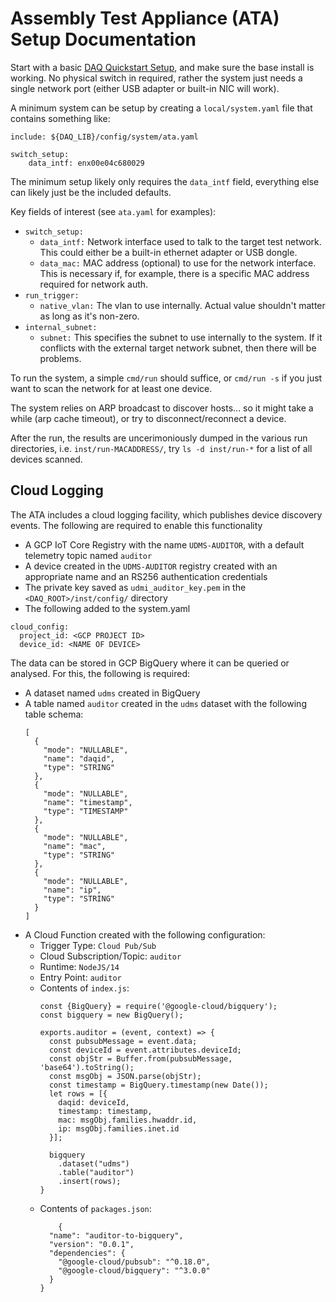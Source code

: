 # Assembly Test Appliance (ATA) Setup Documentation

Start with a basic [DAQ Quickstart Setup](quickstart.md), and make sure the
base install is working. No physical switch in required, rather the system
just needs a single network port (either USB adapter or built-in NIC will work).

A minimum system can be setup by creating a `local/system.yaml` file that contains
something like:
```
include: ${DAQ_LIB}/config/system/ata.yaml

switch_setup:
    data_intf: enx00e04c680029
```
The minimum setup likely only requires the `data_intf` field,
everything else can likely just be the included defaults.

Key fields of interest (see `ata.yaml` for examples):
* `switch_setup:`
  * `data_intf:` Network interface used to talk to the target test network. This could
  either be a built-in ethernet adapter or USB dongle.
  * `data_mac:` MAC address (optional) to use for the network interface. This is
  necessary if, for example, there is a specific MAC address required for network auth.
* `run_trigger:`
  * `native_vlan:` The vlan to use internally. Actual value shouldn't matter
  as long as it's non-zero.
* `internal_subnet:`
  * `subnet:` This specifies the subnet to use internally to the
  system. If it conflicts with the external target network subnet, then there
  will be problems. 

To run the system, a simple `cmd/run` should suffice, or `cmd/run -s` if you just want
to scan the network for at least one device.

The system relies on ARP broadcast to discover hosts... so it might take a while (arp
cache timeout), or try to disconnect/reconnect a device.

After the run, the results are uncerimoniously dumped in the various run directories,
i.e. `inst/run-MACADDRESS/`, try `ls -d inst/run-*` for a list of all devices scanned.

## Cloud Logging
The ATA includes a cloud logging facility, which publishes device discovery events. 
The following are required to enable this functionality

* A GCP IoT Core Registry with the name `UDMS-AUDITOR`, with a default telemetry
  topic named `auditor`
* A device created in the `UDMS-AUDITOR` registry created with an appropriate
  name and an RS256 authentication credentials
* The private key saved as `udmi_auditor_key.pem` in the `<DAQ_ROOT>/inst/config/` 
directory
*  The following added to the system.yaml
  ```
  cloud_config:
    project_id: <GCP PROJECT ID>
    device_id: <NAME OF DEVICE>
  ```

The data can be stored in GCP BigQuery where it can be queried or analysed. For
this, the following is required:

* A dataset named `udms` created in BigQuery
* A table named `auditor` created in the `udms` dataset with the following table
  schema:
  ```
  [
    {
      "mode": "NULLABLE",
      "name": "daqid",
      "type": "STRING"
    },
    {
      "mode": "NULLABLE",
      "name": "timestamp",
      "type": "TIMESTAMP"
    },
    {
      "mode": "NULLABLE",
      "name": "mac",
      "type": "STRING"
    },
    {
      "mode": "NULLABLE",
      "name": "ip",
      "type": "STRING"
    }
  ]
  ```
* A Cloud Function created with the following configuration:
  * Trigger Type: `Cloud Pub/Sub`
  * Cloud Subscription/Topic: `auditor`
  * Runtime: `NodeJS/14`
  * Entry Point: `auditor`
  * Contents of `index.js`:
    ```
    const {BigQuery} = require('@google-cloud/bigquery');
    const bigquery = new BigQuery();

    exports.auditor = (event, context) => {
      const pubsubMessage = event.data;
      const deviceId = event.attributes.deviceId;
      const objStr = Buffer.from(pubsubMessage, 'base64').toString();
      const msgObj = JSON.parse(objStr);
      const timestamp = BigQuery.timestamp(new Date());
      let rows = [{
        daqid: deviceId,
        timestamp: timestamp,
        mac: msgObj.families.hwaddr.id,
        ip: msgObj.families.inet.id
      }];

      bigquery
        .dataset("udms")
        .table("auditor")
        .insert(rows);
    }
    ```
  * Contents of `packages.json`:
    ```
        {
      "name": "auditor-to-bigquery",
      "version": "0.0.1",
      "dependencies": {
        "@google-cloud/pubsub": "^0.18.0",
        "@google-cloud/bigquery": "^3.0.0"
      } 
    }
    ```
